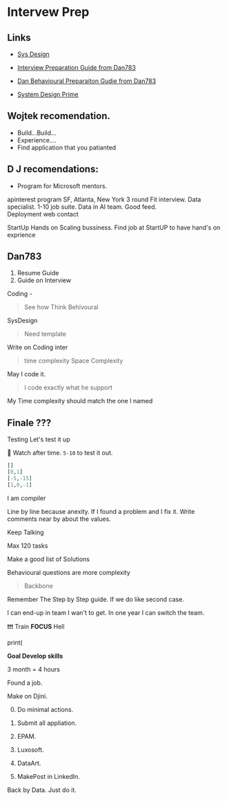 # Intervew Prep

## Links

- [Sys Design](https://www.educative.io/courses/grokking-the-system-design-interview/B8nMkqBWONo#Step-1:-Requirements-clarifications)

- [Interview Preparation Guide from Dan783](https://docs.google.com/document/d/1RLc8Gbljbg9OtteJ7Mn0xsOPJJIg4AGVsf0F6mCpvNA/edit?hl=uk)

- [Dan Behavioural Preparaiton Gudie from Dan783](https://docs.google.com/document/d/1meEAkcopHPjiH7jThyVfnzVHHpnETJ4UxLz1Xsbr958/edit?hl=uk)

- [System Design Prime](https://github.com/donnemartin/system-design-primer)

## Wojtek recomendation.
- Build...Build... 
- Experience....
- Find application that you patianted

## D J recomendations:
- Program for Microsoft mentors.

apinterest program SF, Atlanta, New York 3 round Fit interview. 
Data specialist. 1-10 job suite. Data in AI team. Good feed.  
Deployment web contact 

StartUp Hands on Scaling bussiness. 
Find job at StartUP to have hand's on exprience


## Dan783

1. Resume Guide
2. Guide on Interview

Coding -
> See how Think
Behivoural

SysDesign

> Need template

Write on Coding inter
> time complexity 
> Space Complexity


May I code it. 


>I code exactly what he support


My Time complexity should match the one I named


## Finale ???

Testing 
Let's test it up


🛑 Watch after time.
`5-10` to test it out.

```python
[]
[0,1]
[-5,-15]
[1,0,-1]
```
I am compiler 

Line by line because anexity. 
If I found a problem and I fix it.
Write comments near by about the values.

Keep Talking

Max 120 tasks

Make a good list of Solutions

Behavioural questions are more complexity 

> Backbone

Remember The Step by Step guide.
If we do like second case.

I can end-up in team I wan't to get.
In one year I can switch the team.

❗❗❗ Train **FOCUS** Hell 

print(


**Goal Develop skills**

3 month = 4 hours


Found a job.

Make on Djini. 

0. Do minimal actions.
1. Submit all appliation.
2. EPAM.

1. Luxosoft.
2. DataArt.
3. MakePost in LinkedIn.

Back by Data.
Just do it.

